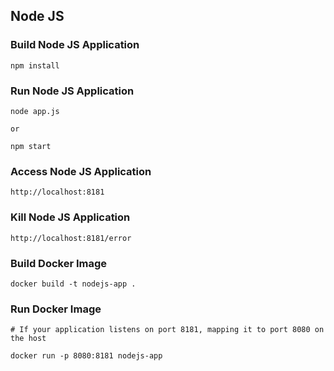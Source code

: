 ## Node JS

### Build Node JS Application
```
npm install
```

### Run Node JS Application
```
node app.js

or

npm start
```

### Access Node JS Application
```
http://localhost:8181
```

### Kill Node JS Application
```
http://localhost:8181/error
```

### Build Docker Image
```
docker build -t nodejs-app .
```

### Run Docker Image
```
# If your application listens on port 8181, mapping it to port 8080 on the host

docker run -p 8080:8181 nodejs-app

```





